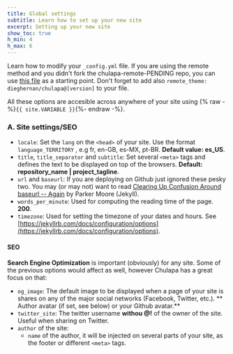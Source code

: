 ```yaml
---
title: Global settings
subtitle: Learn how to set up your new site
excerpt: Setting up your new site
show_toc: true
h_min: 4
h_max: 6
---
```


Learn how to modify your `_config.yml` file. If you are using the remote method and you didn't fork the chulapa-remote-PENDING repo, you can use [this file](https://github.com/dieghernan/chulapa/blob/master/_config.yml) as a starting point. Don't forget to add also `remote_theme: dieghernan/chulapa@[version]` to your file.

All these options are accesible across anywhere of your site using {% raw -%}`{{ site.VARIABLE }}`{%- endraw -%}.

### A. Site settings/SEO

- `locale`: Set the `lang` on the `<head>` of your site. Use the format `language_TERRITORY` , e.g fr, en-GB, es-MX, pt-BR. **Default value: es_US**.
- `title`, `title_separator` and `subtitle`: Set several `<meta>` tags and defines the text to be displayed on top of the browsers. **Default: repository_name \| project_tagline**.
- `url` and `baseurl`: If you are deploying on Github just ignored these pesky two. You may (or may not) want to read [Clearing Up Confusion Around baseurl -- Again](https://byparker.com/blog/2014/clearing-up-confusion-around-baseurl/) by Parker Moore (Jekyll).
- `words_per_minute`: Used for computing the reading time of the page. **200**.
- `timezone`: Used for setting the timezone of your dates and hours. See [https://jekyllrb.com/docs/configuration/options](https://jekyllrb.com/docs/configuration/options).

#### SEO

**Search Engine Optimization** is important (obviously) for any site. Some of the previous options would affect as well, however <span class="chulapa">Chulapa</span> has a great focus on that:

- `og_image`: The default image to be displayed  when a page of your site is shares on any of the major social networks (Facebook, Twitter, etc.). ** Author avatar (if set, see below) or your Github avatar.**
- `twitter_site`: The twitter username **withou @!** of the owner of the site. Useful when sharing on Twitter.
- `author` of the site:
  - `name` of the author, it will be injected on several parts of your site, as the footer or different `<meta>` tags.
